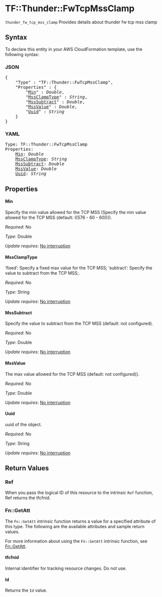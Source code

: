 # TF::Thunder::FwTcpMssClamp

`thunder_fw_tcp_mss_clamp` Provides details about thunder fw tcp mss clamp

## Syntax

To declare this entity in your AWS CloudFormation template, use the following syntax:

### JSON

<pre>
{
    "Type" : "TF::Thunder::FwTcpMssClamp",
    "Properties" : {
        "<a href="#min" title="Min">Min</a>" : <i>Double</i>,
        "<a href="#mssclamptype" title="MssClampType">MssClampType</a>" : <i>String</i>,
        "<a href="#msssubtract" title="MssSubtract">MssSubtract</a>" : <i>Double</i>,
        "<a href="#mssvalue" title="MssValue">MssValue</a>" : <i>Double</i>,
        "<a href="#uuid" title="Uuid">Uuid</a>" : <i>String</i>
    }
}
</pre>

### YAML

<pre>
Type: TF::Thunder::FwTcpMssClamp
Properties:
    <a href="#min" title="Min">Min</a>: <i>Double</i>
    <a href="#mssclamptype" title="MssClampType">MssClampType</a>: <i>String</i>
    <a href="#msssubtract" title="MssSubtract">MssSubtract</a>: <i>Double</i>
    <a href="#mssvalue" title="MssValue">MssValue</a>: <i>Double</i>
    <a href="#uuid" title="Uuid">Uuid</a>: <i>String</i>
</pre>

## Properties

#### Min

Specify the min value allowed for the TCP MSS (Specify the min value allowed for the TCP MSS (default: ((576 - 60 - 60)))).

_Required_: No

_Type_: Double

_Update requires_: [No interruption](https://docs.aws.amazon.com/AWSCloudFormation/latest/UserGuide/using-cfn-updating-stacks-update-behaviors.html#update-no-interrupt)

#### MssClampType

‘fixed’: Specify a fixed max value for the TCP MSS; ‘subtract’: Specify the value to subtract from the TCP MSS;.

_Required_: No

_Type_: String

_Update requires_: [No interruption](https://docs.aws.amazon.com/AWSCloudFormation/latest/UserGuide/using-cfn-updating-stacks-update-behaviors.html#update-no-interrupt)

#### MssSubtract

Specify the value to subtract from the TCP MSS (default: not configured).

_Required_: No

_Type_: Double

_Update requires_: [No interruption](https://docs.aws.amazon.com/AWSCloudFormation/latest/UserGuide/using-cfn-updating-stacks-update-behaviors.html#update-no-interrupt)

#### MssValue

The max value allowed for the TCP MSS (default: not configured)}.

_Required_: No

_Type_: Double

_Update requires_: [No interruption](https://docs.aws.amazon.com/AWSCloudFormation/latest/UserGuide/using-cfn-updating-stacks-update-behaviors.html#update-no-interrupt)

#### Uuid

uuid of the object.

_Required_: No

_Type_: String

_Update requires_: [No interruption](https://docs.aws.amazon.com/AWSCloudFormation/latest/UserGuide/using-cfn-updating-stacks-update-behaviors.html#update-no-interrupt)

## Return Values

### Ref

When you pass the logical ID of this resource to the intrinsic `Ref` function, Ref returns the tfcfnid.

### Fn::GetAtt

The `Fn::GetAtt` intrinsic function returns a value for a specified attribute of this type. The following are the available attributes and sample return values.

For more information about using the `Fn::GetAtt` intrinsic function, see [Fn::GetAtt](https://docs.aws.amazon.com/AWSCloudFormation/latest/UserGuide/intrinsic-function-reference-getatt.html).

#### tfcfnid

Internal identifier for tracking resource changes. Do not use.

#### Id

Returns the <code>Id</code> value.

